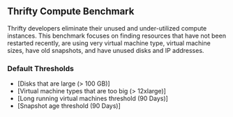 ## Thrifty Compute Benchmark

Thrifty developers eliminate their unused and under-utilized compute instances.
This benchmark focuses on finding resources that have not been restarted
recently, are using very virtual machine type, virtual machine sizes, have old snapshots, and have
unused disks and IP addresses.

### Default Thresholds

- [Disks that are large (> 100 GB)]
- [Virtual machine types that are too big (> 12xlarge)]
- [Long running virtual machines threshold (90 Days)]
- [Snapshot age threshold (90 Days)]
